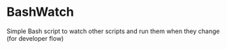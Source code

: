 # BashWatch
Simple Bash script to watch other scripts and run them when they change (for developer flow)
